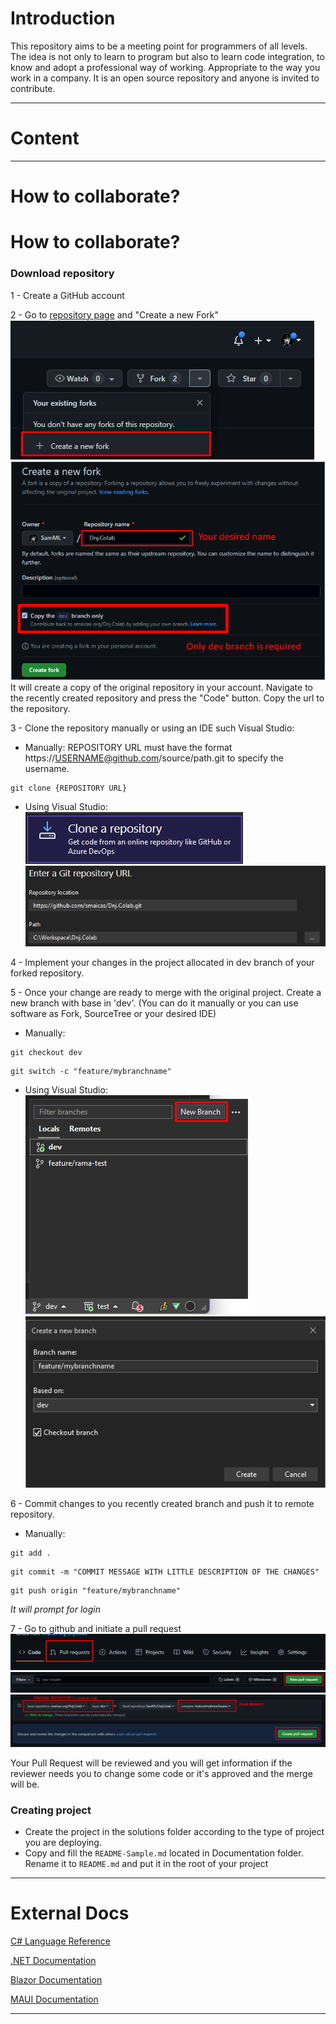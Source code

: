 Introduction
============

This repository aims to be a meeting point for programmers of all levels. 
The idea is not only to learn to program but also to learn code integration, to know and adopt a professional way of working. 
Appropriate to the way you work in a company. It is an open source repository and anyone is invited to contribute.

* * *

Content
=======

* * *

How to collaborate?
===================


How to collaborate?
===================
### Download repository
1 - Create a GitHub account

2 - Go to [repository page](https://github.com/smaicas-org/Dnj.Colab) and "Create a new Fork"
![](Documentation/Assets/fork_1.png)
![](Documentation/Assets/fork_2.png)
It will create a copy of the original repository in your account.
Navigate to the recently created repository and press the "Code" button.
Copy the url to the repository.

3 - Clone the repository manually or using an IDE such Visual Studio:
- Manually:	
REPOSITORY URL must have the format  https://USERNAME@github.com/source/path.git to specify the username.
```
git clone {REPOSITORY URL}
```
- Using Visual Studio:
![](Documentation/Assets/vs_clone_1.png)
![](Documentation/Assets/vs_clone_2.png)

4 - Implement your changes in the project allocated in dev branch of your forked repository. 

5 - Once your change are ready to merge with the original project.
Create a new branch with base in 'dev'. 
(You can do it manually or you can use software as Fork, SourceTree or your desired IDE)
- Manually:
```
git checkout dev
```
```
git switch -c "feature/mybranchname"
```
- Using Visual Studio:
![](Documentation/Assets/vs_newbranch_1.png)
![](Documentation/Assets/vs_newbranch_2.png)

6 - Commit changes to you recently created branch and push it to remote repository.
- Manually:
```
git add .
```
```
git commit -m "COMMIT MESSAGE WITH LITTLE DESCRIPTION OF THE CHANGES"
```
```
git push origin "feature/mybranchname"
```
_It will prompt for login_ 
    
7 - Go to github and initiate a pull request
![](Documentation/Assets/pullrequest_1.png)
![](Documentation/Assets/pullrequest_2.png)
![](Documentation/Assets/pullrequest_3.png)

Your Pull Request will be reviewed and you will get information if the reviewer needs
you to change some code or it's approved and the merge will be.

### Creating project

*   Create the project in the solutions folder according to the type of project you are deploying.
*   Copy and fill the `README-Sample.md` located in Documentation folder. Rename it to `README.md` and put it in the root of your project

* * *

External Docs
=============

[C# Language Reference](https://learn.microsoft.com/en-us/dotnet/csharp/language-reference/)

[.NET Documentation](https://learn.microsoft.com/en-us/dotnet/)

[Blazor Documentation](https://learn.microsoft.com/es-es/aspnet/core/blazor/?view=aspnetcore-7.0)

[MAUI Documentation](https://learn.microsoft.com/en-us/dotnet/maui/?view=net-maui-7.0)

* * *